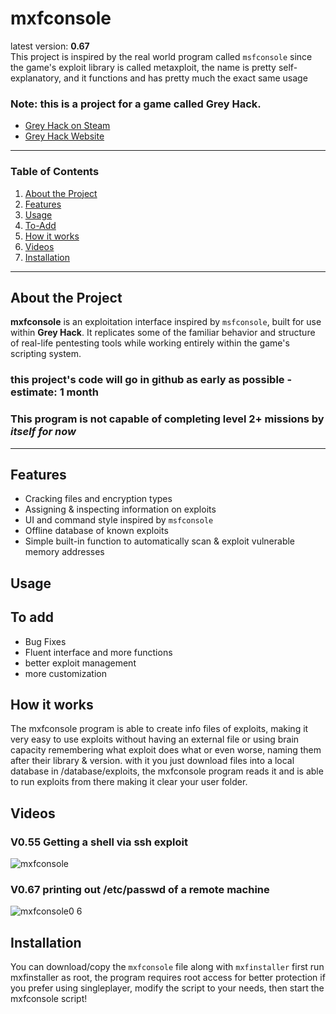 # mxfconsole

latest version: **0.67**  
This project is inspired by the real world program called `msfconsole` since the game's exploit library is called metaxploit, the name is pretty self-explanatory, and it functions and has pretty much the exact same usage
### Note: this is a project for a game called **Grey Hack**.
- [Grey Hack on Steam](https://store.steampowered.com/app/605230/Grey_Hack/)
- [Grey Hack Website](https://greyhackgame.com/)

---

### Table of Contents
1. [About the Project](#about-the-project)
2. [Features](#features)
3. [Usage](#usage)
4. [To-Add](#to-add)
5. [How it works](#how-it-works)
6. [Videos](#videos)
7. [Installation](#installation)

---

## About the Project

**mxfconsole** is an exploitation interface inspired by `msfconsole`, built for use within **Grey Hack**. It replicates some of the familiar behavior and structure of real-life pentesting tools while working entirely within the game's scripting system.
### this project's code will go in github as early as possible - estimate: 1 month
### This program is not capable of completing level 2+ missions by _itself_ *for now*
---

## Features

- Cracking files and encryption types
- Assigning & inspecting information on exploits
- UI and command style inspired by `msfconsole`
- Offline database of known exploits
- Simple built-in function to automatically scan & exploit vulnerable memory addresses

## Usage

## To add

- Bug Fixes
- Fluent interface and more functions
- better exploit management
- more customization


## How it works

The mxfconsole program is able to create info files of exploits, making it very easy to use exploits without having an external file or using brain capacity remembering what exploit does what or even worse, naming them after their library & version.
with it you just download files into a local database in /database/exploits, the mxfconsole program reads it and is able to run exploits from there making it clear your user folder.

## Videos
### V0.55 Getting a shell via ssh exploit
![mxfconsole](https://github.com/user-attachments/assets/5ab2fec6-94f3-4d1b-a003-81a56380102f)
### V0.67 printing out /etc/passwd of a remote machine
![mxfconsole0 6](https://github.com/user-attachments/assets/29e0e6f4-8e08-44c8-8bfe-8132dc7dfae7)

## Installation

You can download/copy the `mxfconsole` file along with `mxfinstaller`
first run mxfinstaller as root, the program requires root access for better protection
if you prefer using singleplayer, modify the script to your needs, then start the mxfconsole script!
